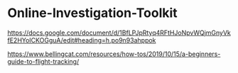 # Online-Investigation-Toolkit







https://docs.google.com/document/d/1BfLPJpRtyq4RFtHJoNpvWQjmGnyVkfE2HYoICKOGguA/edit#heading=h.po9n93ahppok

https://www.bellingcat.com/resources/how-tos/2019/10/15/a-beginners-guide-to-flight-tracking/
